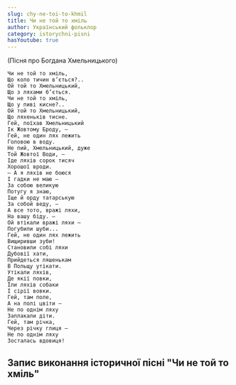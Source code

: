 ```yaml
---
slug: chy-ne-toi-to-khmil
title: Чи не той то хміль
author: Український фольклор
category: istorychni-pisni
hasYoutube: true
---
```

(Пісня про Богдана Хмельницького)

```
Чи не той то хміль,
Що коло тичин в’ється?..
Ой той то Хмельницький,
Що з ляхами б’ється.
Чи не той то хміль,
Що у пиві кисне?..
Ой той то Хмельницький,
Що ляхеньків тисне.
Гей, поїхав Хмельницький
Ік Жовтому Броду, —
Гей, не один лях лежить
Головою в воду.
Не пий, Хмельницький, дуже
Той Жовтої Води, —
Іде ляхів сорок тисяч
Хорошої вроди.
— А я ляхів не боюся
І гадки не маю —
За собою великую
Потугу я знаю,
Іще й орду татарськую
За собой веду, —
А все тото, вражі ляхи,
На вашу біду. —
Ой втікали вражі ляхи —
Погубили шуби...
Гей, не один лях лежить
Вищиривши зуби!
Становили собі ляхи
Дубовії хати,
Прийдеться ляшенькам
В Польщу утікати.
Утікали ляхів,
Де якії повки,
Їли ляхів собаки
І сірії вовки.
Гей, там поле,
А на полі цвіти —
Не по однім ляху
Заплакали діти.
Гей, там річка,
Через річку глиця —
Не по однім ляху
Зосталась вдовиця!
```

## Запис виконання історичної пісні "Чи не той то хміль"

<YoutubeIframe id="amd2xC-GnEk" className="md:w-4/5" />
